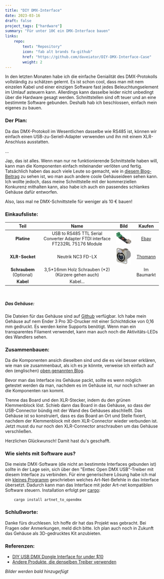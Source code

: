 ```yaml
---
title: "DIY DMX-Interface"
date: 2023-03-16
draft: false
project_tags: ["hardware"]
summary: "Für unter 10€ ein DMX-Interface bauen"
links:
    repo:
        text: "Repository"
        icon: "fab alt brands fa-github"
        href: "https://github.com/daveiator/DIY-DMX-Interface-Case"
        weight: 2
---
```


In den letzten Monaten habe ich die einfache Genialität des DMX-Protokolls vollständig zu schätzen gelernt. Es ist schon cool, dass man mit nem einzelen Kabel und einer einzigen Software fast jedes Beleuchtungselement im Umlauf asteuern kann. Allerdings kann dasselbe leider nicht unbedingt über die Hardware gesagt werden. Schnittstellen sind oft teuer und an eine bestimmte Software gebunden. Deshalb hab ich beschlossen, einfach mein eigenes zu bauen.

### Der Plan:
Da das DMX-Protokoll im Wesentlichen dasselbe wie RS485 ist, können wir einfach einen USB-zu-Seriell-Adapter verwenden und ihn mit einem XLR-Anschluss ausstatten.

...

Jap, das ist alles. Wenn man nur ne funktionierende Schnittstelle haben will, kann man die Komponenten einfach miteinander verlöten und fertig. Tatsächlich haben das auch viele Leute so gemacht, wie in [diesem Blog-Beitrag](https://diyprojects.tech/2013/05/diy-usb-dmx-dongle-interface-for-under-10/) zu sehen ist, wo man auch andere coole Gehäuseideen sehen kann.
Ich wollte jedoch, dass meine Schnittstelle mit der kommerziellen Konkurenz mithalten kann, also habe ich auch ein passendes schlankes Gehäuse dafür entworfen.

Also, lass mal ne DMX-Schnittstelle für weniger als 10 € bauen!

### Einkaufsliste:
| Teil | Name| Bild | Kaufen |
| :-: | :-: | :-: | :-: |
| **Platine** | USB to RS485 TTL Serial Converter Adapter FTDI interface FT232RL 75176 Module | <img src="img/adapter.png" alt="USB to RS485 Adapter" width="100"/> | [Ebay](https://www.ebay.de/itm/273621864836)
| **XLR-Socket** | Neutrik NC3 FD-LX | <img src="img/nc3fd-lx.png" alt="Female-XLR-jack" width="100"/> | [Thomann](https://www.thomann.de/intl/neutrik_nc3_fd_lx.htm) |
| **Schraubem** (Optional) | 3,5\*16mm Holz Schrauben (\*2)(Kürzere gehen auch) |  | Im Baumarkt |
| **Kabel** | Kabel... |  | |

<br/>

##### Das Gehäuse:
Die Dateien für das Gehäuse sind auf [Github](https://github.com/daveiator/DIY-DMX-Interface-Case) verfügbar. Ich habe mein Gehäuse auf nem Ender 3 Pro 3D-Drucker mit einer Schichtdicke von 0,16 mm gedruckt. Es werden keine Supports benötigt. Wenn man ein transparentes Filament verwendet, kann man auch noch die Aktivitäts-LEDs des Wandlers sehen.

### Zusammenbauen:
Da die Komponenten ansich dieselben sind und die es viel besser erklären, wie man sie zusammenbaut, als ich es je könnte, verweise ich einfach auf den (englischen) [oben genannten Blog](https://diyprojects.tech/2013/05/diy-usb-dmx-dongle-interface-for-under-10/).

Bevor man das Interface ins Gehäuse packt, sollte es wenn möglich getestet werden da man, nachdem es im Gehäuse ist, nur noch schwer an die Komponenten ran kommt.

Trenne das Board und den XLR-Stecker, indem du den grünen Klemmenblock löst. Schieb dann das Board in das Gehäuse, so dass der USB-Connector bündig mit der Wand des Gehäuses abschließt. Das Gehäuse ist so konstruiert, dass es das Board an Ort und Stelle fixiert, nachdem der Klemmenblock mit dem XLR-Connector wieder verbunden ist. Jetzt musst du nur noch den XLR-Connector anschrauben um das Gehäuse verschließen.

Herzlichen Glückwunsch! Damit hast du's geschafft.

### Wie siehts mit Software aus?
Die meiste DMX-Software (die nicht an bestimmte Interfaces gebunden ist) sollte in der Lage sein, sich über den "Enttec Open DMX USB"-Treiber mit diesem Interface zu verbinden. Für eine generischere Lösung habe ich mal ein [kleines Programm](https://crates.io/crates/artnet_to_opendmx) geschrieben welches Art-Net-Befehle in das Interface übersetzt. Dadurch kann man das Interface mit jeder Art-net kompatiblen Software steuern. Installation erfolgt per [cargo](https://doc.rust-lang.org/cargo/getting-started/installation.html):
    
        cargo install artnet_to_opendmx

### Schlußworte:
Danke fürs druchlesen. Ich hoffe dir hat das Projekt was gebracht. Bei Fragen oder Anmerkungen, meld dich bitte.
Ich plan auch noch in Zukunft das Gehäuse als 3D-gedrucktes Kit anzubieten.

### Referenzen:
  * [DIY USB DMX Dongle Interface for under $10](https://diyprojects.tech/2013/05/diy-usb-dmx-dongle-interface-for-under-10/)
  * [Andere Produkte, die denselben Treiber verwenden](https://wiki.openlighting.org/index.php/Products)

*Bilder werden bald hinzugefügt*